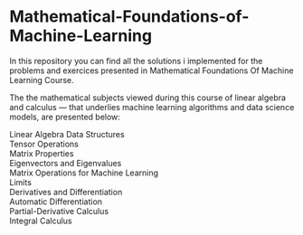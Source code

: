 # Mathematical-Foundations-of-Machine-Learning
In this repository you can find all the solutions i implemented for the problems and exercices presented in Mathematical Foundations Of Machine Learning Course.

The the mathematical subjects viewed during this course of linear algebra and calculus — that underlies machine learning algorithms and data science models, are presented below:

Linear Algebra Data Structures<br/>
Tensor Operations<br/>
Matrix Properties<br/>
Eigenvectors and Eigenvalues<br/>
Matrix Operations for Machine Learning<br/>
Limits<br/>
Derivatives and Differentiation<br/>
Automatic Differentiation<br/>
Partial-Derivative Calculus<br/>
Integral Calculus<br/>
